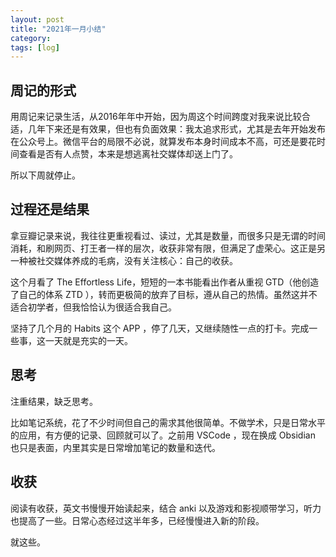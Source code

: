 ```yaml
---
layout: post
title: "2021年一月小结"
category: 
tags: [log]
---
```


## 周记的形式

用周记来记录生活，从2016年年中开始，因为周这个时间跨度对我来说比较合适，几年下来还是有效果，但也有负面效果：我太追求形式，尤其是去年开始发布在公众号上。微信平台的局限不必说，就算发布本身时间成本不高，可还是要花时间查看是否有人点赞，本来是想逃离社交媒体却送上门了。

所以下周就停止。

## 过程还是结果

拿豆瓣记录来说，我往往更重视看过、读过，尤其是数量，而很多只是无谓的时间消耗，和刷网页、打王者一样的层次，收获非常有限，但满足了虚荣心。这正是另一种被社交媒体养成的毛病，没有关注核心：自己的收获。

这个月看了 The Effortless Life，短短的一本书能看出作者从重视 GTD（他创造了自己的体系 ZTD ），转而更极简的放弃了目标，遵从自己的热情。虽然这并不适合初学者，但我恰恰认为很适合我自己。

坚持了几个月的 Habits 这个 APP ，停了几天，又继续随性一点的打卡。完成一些事，这一天就是充实的一天。

## 思考

注重结果，缺乏思考。

比如笔记系统，花了不少时间但自己的需求其他很简单。不做学术，只是日常水平的应用，有方便的记录、回顾就可以了。之前用 VSCode ，现在换成 Obsidian 也只是表面，内里其实是日常增加笔记的数量和迭代。

## 收获

阅读有收获，英文书慢慢开始读起来，结合 anki 以及游戏和影视顺带学习，听力也提高了一些。日常心态经过这半年多，已经慢慢进入新的阶段。

就这些。

